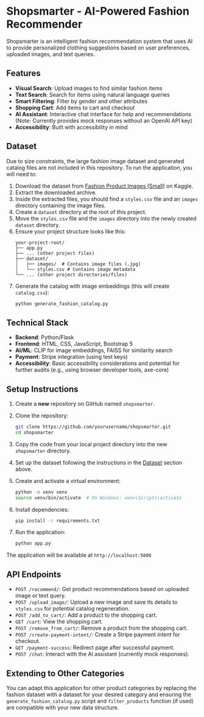 # Shopsmarter - AI-Powered Fashion Recommender

Shopsmarter is an intelligent fashion recommendation system that uses AI to provide personalized clothing suggestions based on user preferences, uploaded images, and text queries.

## Features

- **Visual Search**: Upload images to find similar fashion items
- **Text Search**: Search for items using natural language queries
- **Smart Filtering**: Filter by gender and other attributes
- **Shopping Cart**: Add items to cart and checkout
- **AI Assistant**: Interactive chat interface for help and recommendations (Note: Currently provides mock responses without an OpenAI API key)
- **Accessibility**: Built with accessibility in mind

## Dataset

Due to size constraints, the large fashion image dataset and generated catalog files are not included in this repository. To run the application, you will need to:

1.  Download the dataset from [Fashion Product Images (Small)](https://www.kaggle.com/datasets/paramaggarwal/fashion-product-images-small) on Kaggle.
2.  Extract the downloaded archive.
3.  Inside the extracted files, you should find a `styles.csv` file and an `images` directory containing the image files.
4.  Create a `dataset` directory at the root of this project.
5.  Move the `styles.csv` file and the `images` directory into the newly created `dataset` directory.
6.  Ensure your project structure looks like this:
    ```
    your-project-root/
    ├── app.py
    ├── ... (other project files)
    ├── dataset/
    │   ├── images/  # Contains image files (.jpg)
    │   └── styles.csv # Contains image metadata
    └── ... (other project directories/files)
    ```
7.  Generate the catalog with image embeddings (this will create `catalog.csv`):
    ```bash
    python generate_fashion_catalog.py
    ```

## Technical Stack

- **Backend**: Python/Flask
- **Frontend**: HTML, CSS, JavaScript, Bootstrap 5
- **AI/ML**: CLIP for image embeddings, FAISS for similarity search
- **Payment**: Stripe integration (using test keys)
- **Accessibility**: Basic accessibility considerations and potential for further audits (e.g., using browser developer tools, axe-core)

## Setup Instructions

1.  Create a **new** repository on GitHub named `shopsmarter`.
2.  Clone the repository:
    ```bash
    git clone https://github.com/yourusername/shopsmarter.git
    cd shopsmarter
    ```
3.  Copy the code from your local project directory into the new `shopsmarter` directory.
4.  Set up the dataset following the instructions in the [Dataset](#dataset) section above.

5.  Create and activate a virtual environment:
    ```bash
    python -m venv venv
    source venv/bin/activate  # On Windows: venv\Scripts\activate
    ```

6.  Install dependencies:
    ```bash
    pip install -r requirements.txt
    ```

7.  Run the application:
    ```bash
    python app.py
    ```

The application will be available at `http://localhost:5000`

## API Endpoints

-   `POST /recommend/`: Get product recommendations based on uploaded image or text query.
-   `POST /upload_image/`: Upload a new image and save its details to `styles.csv` for potential catalog regeneration.
-   `POST /add_to_cart/`: Add a product to the shopping cart.
-   `GET /cart`: View the shopping cart.
-   `POST /remove_from_cart/`: Remove a product from the shopping cart.
-   `POST /create-payment-intent/`: Create a Stripe payment intent for checkout.
-   `GET /payment-success`: Redirect page after successful payment.
-   `POST /chat`: Interact with the AI assistant (currently mock responses).

## Extending to Other Categories

You can adapt this application for other product categories by replacing the fashion dataset with a dataset for your desired category and ensuring the `generate_fashion_catalog.py` script and `filter_products` function (if used) are compatible with your new data structure.
